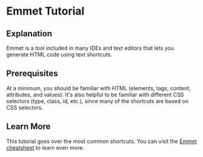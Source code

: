 # Emmet Tutorial

## Explanation

Emmet is a tool included in many IDEs and text editors that lets you generate HTML code using text shortcuts.

## Prerequisites

At a minimum, you should be familiar with HTML (elements, tags, content, attributes, and values). It's also helpful to be familiar with different CSS selectors (type, class, id, etc.), since many of the shortcuts are based on CSS selectors.

## Learn More

This tutorial goes over the most common shortcuts. You can visit the [Emmet cheatsheet](https://docs.emmet.io/cheat-sheet/) to learn even more.
